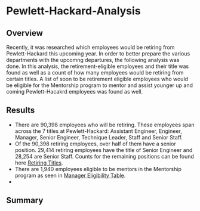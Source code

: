 # Pewlett-Hackard-Analysis

## Overview
Recently, it was researched which employees would be retiring from Pewlett-Hackard this upcoming year. In order to better prepare the various departments with the upcomng departures, the following analysis was done. In this analysis, the retirement-eligible employees and their title was found as well as a count of how many employees would be retiring from certain titles. A list of soon to be retirement eligible employees who would be eligible for the Mentorship program to mentor and assist younger up and coming Pewlett-Hacakrd employees was found as well.

## Results
* There are 90,398 employees who will be retiring. These employees span across the 7 titles at Pewlett-Hackard: Assistant Engineer, Engineer, Manager, Senior Engineer, Technique Leader, Staff and Senior Staff.
*  Of the 90,398 retiring employees, over half of them have a senior position. 29,414 retiring employees have the title of Senior Engineer and 28,254 are Senior Staff. Counts for the remaining positions can be found here [Retiring Titles](Data/retiring_titles.csv).
* There are 1,940 employees eligible to be mentors in the Mentorship program as seen in [Manager Eligibility Table](Data/mentorship_eligibility.csv).
*

## Summary
